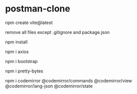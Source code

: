 # postman-clone

npm create vite@latest

remove all files except .gitignore and package.json

npm install

npm i axios

npm i bootstrap

npm i pretty-bytes

npm i codemirror @codemirror/commands @codemirror/view @codemirror/lang-json @codemirror/state
